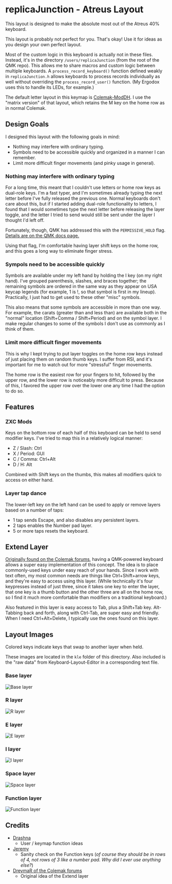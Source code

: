 # replicaJunction - Atreus Layout

This layout is designed to make the absolute most out of the Atreus 40% keyboard.

This layout is probably not perfect for you. That's okay! Use it for ideas as you design your own perfect layout.

Most of the custom logic in this keyboard is actually not in these files. Instead, it's in the directory `/users/replicaJunction` (from the root of the QMK repo). This allows me to share macros and custom logic between multiple keyboards. A `process_record_keyboard()` function defined weakly in `replicaJunction.h` allows keyboards to process records individually as well without overriding the `process_record_user()` function. (My Ergodox uses this to handle its LEDs, for example.)

The default letter layout in this keymap is [Colemak-ModDH](https://colemakmods.github.io/mod-dh/). I use the "matrix version" of that layout, which retains the M key on the home row as in normal Colemak.

## Design Goals

I designed this layout with the following goals in mind:

* Nothing may interfere with ordinary typing.
* Symbols need to be accessible quickly and organized in a manner I can remember.
* Limit more difficult finger movements (and pinky usage in general).

### Nothing may interfere with ordinary typing

For a long time, this meant that I couldn't use letters or home row keys as dual-role keys. I'm a fast typer, and I'm sometimes already typing the next letter before I've fully released the previous one. Normal keyboards don't care about this, but if I started adding dual-role functionality to letters, I found that I would sometimes type the next letter before releasing the layer toggle, and the letter I tried to send would still be sent under the layer I thought I'd left off.

Fortunately, though, QMK has addressed this with the `PERMISSIVE_HOLD` flag. [Details are on the QMK docs page.](https://docs.qmk.fm/#/feature_advanced_keycodes?id=permissive-hold)

Using that flag, I'm comfortable having layer shift keys on the home row, and this goes a long way to eliminate finger stress.

### Sympols need to be accessible quickly

Symbols are available under my left hand by holding the I key (on my right hand). I've grouped parenthesis, slashes, and braces together; the remaining symbols are ordered in the same way as they appear on USA keycap legends (for example, 1 is !, so that symbol is first in my lineup). Practically, I just had to get used to these other "misc" symbols.

This also means that some symbols are accessible in more than one way. For example, the carats (greater than and less than) are available both in the "normal" location (Shift+Comma / Shift+Period) and on the symbol layer. I make regular changes to some of the symbols I don't use as commonly as I think of them.

### Limit more difficult finger movements

This is why I kept trying to put layer toggles on the home row keys instead of just placing them on random thumb keys. I suffer from RSI, and it's important for me to watch out for more "stressful" finger movements.

The home row is the easiest row for your fingers to hit, followed by the upper row, and the lower row is noticeably more difficult to press. Because of this, I favored the upper row over the lower one any time I had the option to do so.

## Features

### ZXC Mods

Keys on the bottom row of each half of this keyboard can be held to send modifier keys. I've tried to map this in a relatively logical manner:

* Z / Slash: Ctrl
* X / Period: GUI
* C / Comma: Ctrl+Alt
* D / H: Alt

Combined with Shift keys on the thumbs, this makes all modifiers quick to access on either hand.

### Layer tap dance

The lower-left key on the left hand can be used to apply or remove layers based on a number of taps:

* 1 tap sends Escape, and also disables any persistent layers.
* 2 taps enables the Number pad layer.
* 5 or more taps resets the keyboard.

## Extend Layer

[Originally found on the Colemak forums](https://forum.colemak.com/topic/2014-extend-extra-extreme/), having a QMK-powered keyboard allows a super easy implementation of this concept. The idea is to place commonly-used keys under easy reach of your hands. Since I work with text often, my most common needs are things like Ctrl+Shift+arrow keys, and they're easy to access using this layer. (While technically it's four keypresses instead of just three, since it takes one key to enter the layer, that one key is a thumb button and the other three are all on the home row, so I find it much more comfortable than modifiers on a traditional keyboard.)

Also featured in this layer is easy access to Tab, plus a Shift+Tab key. Alt-Tabbing back and forth, along with Ctrl-Tab, are super easy and friendly. When I need Ctrl+Alt+Delete, I typically use the ones found on this layer.

## Layout Images

Colored keys indicate keys that swap to another layer when held.

These images are located in the `kle` folder of this directory. Also included is the "raw data" from Keyboard-Layout-Editor in a corresponding text file.

### Base layer

![Base layer](kle/base-layer.png)

### R layer

![R layer](kle/r-layer.png)

### E layer

![E layer](kle/i-layer.png)

### I layer

![I layer](kle/i-layer.png)

### Space layer

![Space layer](kle/space-layer.png)

### Function layer

![Function layer](kle/fn-layer.png)

## Credits

* [Drashna](https://github.com/qmk/qmk_firmware/blob/master/users/drashna/readme.md)
  * User / keymap function ideas
* [Jeremy](https://github.com/qmk/qmk_firmware/blob/master/keyboards/atreus/keymaps/jeremy/readme.md)
  * Sanity check on the Function keys (_of course they should be in rows of 4, not rows of 3 like a number pad. Why did I ever use anything else?_)
* [DreymaR of the Colemak forums](https://forum.colemak.com/topic/2014-extend-extra-extreme/)
  * Original idea of the Extend layer
